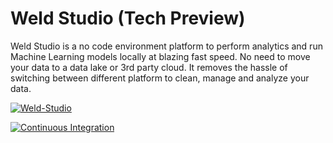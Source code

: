 # Weld Studio (Tech Preview)

Weld Studio is a no code environment platform to perform analytics and run Machine Learning models locally at blazing fast speed. No need to move your data to a data lake or 3rd party cloud. It removes the hassle of switching between different platform to clean, manage and analyze your data.

[![Weld-Studio](https://user-images.githubusercontent.com/50593567/178758137-91eed9fd-2abf-4a10-bef7-251161971b30.png)](https://www.loom.com/share/666920c081d0476489e7ec25c80fe4b2)


[![Continuous Integration](https://github.com/hotg-ai/defrag-studio/actions/workflows/main.yml/badge.svg)](https://github.com/hotg-ai/defrag-studio/actions/workflows/main.yml)
